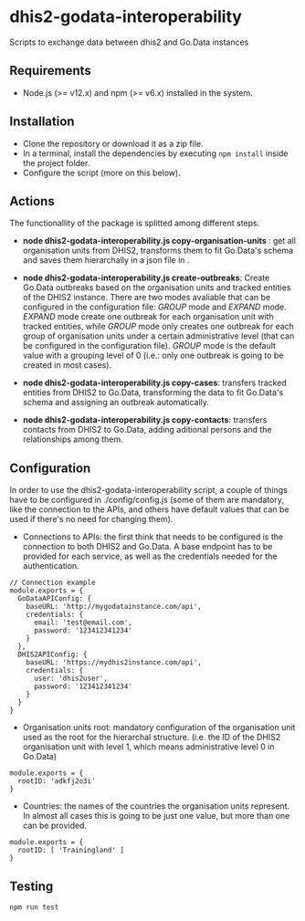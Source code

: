 
# dhis2-godata-interoperability
Scripts to exchange data between dhis2 and Go.Data instances

## Requirements

+ Node.js (>= v12.x) and npm (>= v6.x) installed in the system.

## Installation

+ Clone the repository or download it as a zip file.
+ In a terminal, install the dependencies by executing ```npm install``` inside the project folder.
+ Configure the script (more on this below).

## Actions

The functionallity of the package is splitted among different steps.

+ **node dhis2-godata-interoperability.js copy-organisation-units <dest>**: get all organisation units from DHIS2, transforms them to fit Go.Data's schema and saves them hierarchally in a json file in <dest>.

+ **node dhis2-godata-interoperability.js create-outbreaks**: Create Go.Data outbreaks based on the organisation units and tracked entities of the DHIS2 instance. There are two modes avaliable that can be configured in the configuration file: *GROUP* mode and *EXPAND* mode. *EXPAND* mode create one outbreak for each organisation unit with tracked entities, while *GROUP* mode only creates one outbreak for each group of organisation units under a certain administrative level (that can be configured in the configuration file). *GROUP* mode is the default value with a grouping level of 0 (i.e.: only one outbreak is going to be created in most cases).

+ **node dhis2-godata-interoperability.js copy-cases**: transfers tracked entities from DHIS2 to Go.Data, transforming the data to fit Go.Data's schema and assigning an outbreak automatically.

+ **node dhis2-godata-interoperability.js copy-contacts**: transfers contacts from DHIS2 to Go.Data, adding aditional persons and the relationships among them.

## Configuration

In order to use the dhis2-godata-interoperability script, a couple of things have to be configured in ./config/config.js (some of them are mandatory, like the connection to the APIs, and others have default values that can be used if there's no need for changing them).

+ Connections to APIs: the first think that needs to be configured is the connection to both DHIS2 and Go.Data. A base endpoint has to be provided for each service, as well as the credentials needed for the authentication.

```{js}
// Connection example
module.exports = {
  GoDataAPIConfig: {
    baseURL: 'http://mygodatainstance.com/api',
    credentials: {
      email: 'test@email.com',
      password: '123412341234'
    }
  },
  DHIS2APIConfig: {
    baseURL: 'https://mydhis2instance.com/api',
    credentials: {
      user: 'dhis2user',
      password: '123412341234'
    }
  }
}

```

+ Organisation units root: mandatory configuration of the organisation unit used as the root for the hierarchal structure. (i.e. the ID of the DHIS2 organisation unit with level 1, which means administrative level 0 in Go.Data)

```{js}
module.exports = {
  rootID: 'adkfj2o3i'
}
```

+ Countries: the names of the countries the organisation units represent. In almost all cases this is going to be just one value, but more than one can be provided.

```{js}
module.exports = {
  rootID: [ 'Trainingland' ]
}
```
## Testing

```{bash}
npm run test
```
